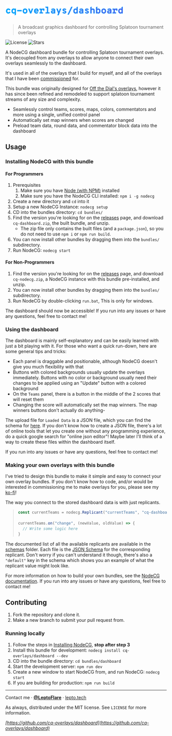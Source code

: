 # <img src="cq-overlaysdashboard.png" alt="cq-overlays/dashboard" height="36" />

> A broadcast graphics dashboard for controlling Splatoon tournament overlays

![License][license-shield]
![Stars][stars-shield]

A NodeCG dashboard bundle for controlling Splatoon tournament overlays. It's decoupled from any overlays to allow anyone to connect their own overlays seamlessly to the dashboard.

It's used in all of the overlays that I build for myself, and all of the overlays that I have been [commissioned](https://ko-fi.com/leptoflare/commissions) for.

This bundle was originally designed for [Off the Dial's overlays](https://github.com/offthedial/overlays), however it has since been refined and remodeled to support splatoon tournament streams of any size and complexity.

- Seamlessly control teams, scores, maps, colors, commentators and more using a single, unified control panel
- Automatically set map winners when scores are changed
- Preload team data, round data, and commentator block data into the dashboard

## Usage <!-- Using the product -->

### Installing NodeCG with this bundle

#### For Programmers

1. Prerequisites
   1. Make sure you have [Node (with NPM)](https://nodejs.org) installed
   2. Make sure you have the NodeCG CLI installed: `npm i -g nodecg`
2. Create a new directory and `cd` into it
3. Setup a new NodeCG Instance: `nodecg setup`
4. CD into the bundles directory: `cd bundles/`
5. Find the version you're looking for on the [releases](https://github.com/cq-overlays/dashboard/releases) page, and download `cq-dashboard.zip`, the built bundle, and unzip.
   - The zip file only contains the built files (and a `package.json`), so you do not need to use `npm i` or `npm run build`.
6. You can now install other bundles by dragging them into the `bundles/` subdirectory.
7. Run NodeCG: `nodecg start`

#### For Non-Programmers

1. Find the version you're looking for on the [releases](https://github.com/cq-overlays/dashboard/releases) page, and download `cq-nodecg.zip`, a NodeCG instance with this bundle pre-installed, and unzip.
2. You can now install other bundles by dragging them into the `bundles/` subdirectory.
3. Run NodeCG by double-clicking `run.bat`, This is only for windows.

The dashboard should now be accessible! If you run into any issues or have any questions, feel free to contact me!

### Using the dashboard

The dashboard is mainly self-explanatory and can be easily learned with just a bit playing with it. For those who want a quick run-down, here are some general tips and tricks:

- Each panel is draggable and positionable, although NodeCG doesn't give you much flexibility with that
- Buttons with colored backgrounds usually update the overlays immediately. Buttons with no color or background usually need their changes to be applied using an "Update" button with a colored background
- On the `Teams` panel, there is a button in the middle of the 2 scores that will reset them
- Changing the score will automatically set the map winners. The map winners buttons don't actually do anything-

The upload file for `Loaded Data` is a JSON file, which you can find the schema for [here](https://github.com/cq-overlays/dashboard/blob/main/schemas/loadedData.json). If you don't know how to create a JSON file, there's a lot of online tools that let you create one without any programming experience, do a quick google search for "online json editor"! Maybe later I'll think of a way to create these files within the dashboard itself.

If you run into any issues or have any questions, feel free to contact me!

### Making your own overlays with this bundle

I've tried to design this bundle to make it simple and easy to connect your own overlay bundles. If you don't know how to code, and/or would be interested in commissioning me to make overlays for you, please see my [ko-fi](https://ko-fi.com/leptoflare/commissions)!

The way you connect to the stored dashboard data is with just replicants.

> ```js
> const currentTeams = nodecg.Replicant("currentTeams", "cq-dashboard");
>
> currentTeams.on("change", (newValue, oldValue) => {
>   // Write some logic here
> }
> ```

The documented list of all the available replicants are available in the [schemas](/schemas) folder. Each file is the [JSON Schema](https://json-schema.org) for the corresponding replicant. Don't worry if you can't understand it though, there's also a `"default"` key in the schema which shows you an example of what the replicant value might look like.

For more information on how to build your own bundles, see the [NodeCG documentation](https://www.nodecg.dev/docs/creating-bundles). If you run into any issues or have any questions, feel free to contact me!

## Contributing <!-- Using the source -->

1. Fork the repository and clone it.
2. Make a new branch to submit your pull request from.

### Running locally

1. Follow the steps in [Installing NodeCG](#installing-nodecg-with-this-bundle), **stop after step 3**
2. Install this bundle for development: `nodecg install cq-overlays/dashboard --dev`
3. CD into the bundle directory: `cd bundles/dashboard`
4. Start the development server: `npm run dev`
5. Create a new window to start NodeCG from, and run NodeCG: `nodecg start`
6. If you are building for production: `npm run build`

---

Contact me · [**@LeptoFlare**](https://github.com/LeptoFlare) · [lepto.tech](https://lepto.tech)

As always, distributed under the MIT license. See `LICENSE` for more information.

_[https://github.com/cq-overlays/dashboard](https://github.com/cq-overlays/dashboard)_

<!-- markdown links & imgs -->

[stars-shield]: https://img.shields.io/github/stars/cq-overlays/dashboard.svg?style=social
[license-shield]: https://img.shields.io/github/license/cq-overlays/dashboard.svg?style=flat
